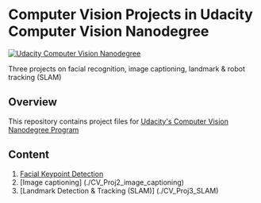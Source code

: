 # Computer Vision Projects in Udacity Computer Vision Nanodegree
[![Udacity Computer Vision Nanodegree](https://tugan0329.bitbucket.io/imgs/github/cvnd.svg?style=flat-square)](https://www.udacity.com/course/computer-vision-nanodegree--nd891)

Three projects on facial recognition, image captioning, landmark &amp; robot tracking (SLAM)

## Overview
This repository contains project files for [Udacity's Computer Vision Nanodegree Program](https://www.udacity.com/course/computer-vision-nanodegree--nd891)

## Content
1. [Facial Keypoint Detection](./CV_Proj1_facial_detection)
2. [Image captioning] (./CV_Proj2_image_captioning)
3. [Landmark Detection & Tracking (SLAM)] (./CV_Proj3_SLAM)
